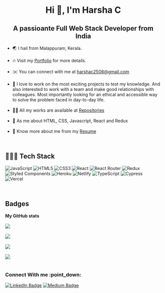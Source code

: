 <h1 align="center">Hi 👋, I'm Harsha C</h1>
<h2 align="center">A passioante Full Web Stack Developer from India</h2>
<ul>
  <li> 🌏 I hail from Malappuram, Kerala.</li>
  </br>
  <li> 🔥 Visit my <a href="https://harsha-c2508.github.io/" target="_blank">Portfolio</a> for more details.</li>
  </br>
  <li> ✉️ You can connect with me at <a href="mailto:harshac2508@gmail.com">harshac2508@gmail.com</a></li>
  </br>
  <li> 🧠 I love to work on the most exciting projects to test my knowledge. And also interested to work with a team and make good relationships with colleagues. Most importantly looking for an ethical and accessible way to solve the problem faced in day-to-day life.</li>
  </br>
  <li> 👨‍💻 All my works are available at <a href='https://github.com/Harsha-C2508?tab=repositories'>Repositories</a> </li>
  </br>
  <li> 💬 As me about HTML, CSS, Javascript, React and Redux</li>
  </br>
  <li> 📄 Know more about me from my <a href="https://drive.google.com/file/d/1AsmFBM3Q_kA4DAzEYwpMKFlzz4LEybHB/view">Resume</a> </li>
  
</ul> 
</br>
<h2>👨🏻‍💻 Tech Stack</h2>

![JavaScript](https://img.shields.io/badge/javascript-%23323330.svg?style=for-the-badge&logo=javascript&logoColor=%23F7DF1E) ![HTML5](https://img.shields.io/badge/html5-%23E34F26.svg?style=for-the-badge&logo=html5&logoColor=white) ![CSS3](https://img.shields.io/badge/CSS3-%23007ACC.svg?style=for-the-badge&logo=CSS3&logoColor=white)  ![React](https://img.shields.io/badge/react-%2320232a.svg?style=for-the-badge&logo=react&logoColor=%2361DAFB) ![React Router](https://img.shields.io/badge/React_Router-CA4245?style=for-the-badge&logo=react-router&logoColor=white) ![Redux](https://img.shields.io/badge/redux-%23593d88.svg?style=for-the-badge&logo=redux&logoColor=white) ![Styled Components](https://img.shields.io/badge/styled--components-DB7093?style=for-the-badge&logo=styled-components&logoColor=white) ![Heroku](https://img.shields.io/badge/heroku-%23430098.svg?style=for-the-badge&logo=heroku&logoColor=white) ![Netlify](https://img.shields.io/badge/netlify-%23000000.svg?style=for-the-badge&logo=netlify&logoColor=#00C7B7) ![TypeScript](https://img.shields.io/badge/typescript-%23007ACC.svg?style=for-the-badge&logo=typescript&logoColor=white)
![Cypress](https://img.shields.io/badge/Cypress-23272c?style=for-the-badge&logo=Cypress&logoColor=white)
![Vercel](https://img.shields.io/badge/Vercel-000000?style=for-the-badge&logo=Vercel&logoColor=white)

</br>

<h2>Badges</h2>

<b>My GitHub stats</b> </br> </br>
<a href="https://github.com/Harsha-C2508"> <img src="https://github-readme-stats.vercel.app/api?username=Harsha-C2508&show_icons=true&hide=&count_private=true&title_color=0891b2&text_color=ffffff&icon_color=0891b2&bg_color=000000&hide_border=true&show_icons=true%22%20alt=%22Navedphysicist%27s%20GitHub%20stats"/></a> </br> </br>
<a href="https://github.com/Harsha-C2508"> <img src="https://github-readme-streak-stats.herokuapp.com/?user=Harsha-C2508&stroke=ffffff&background=000000&ring=0891b2&fire=0891b2&currStreakNum=ffffff&currStreakLabel=0891b2&sideNums=ffffff&sideLabels=ffffff&dates=ffffff&hide_border=true"/></a> </br> </br>
<a href="https://github.com/Harsha-C2508"> <img src="https://activity-graph.herokuapp.com/graph?username=Harsha-C2508&bg_color=000000&color=ffffff&line=0891b2&point=ffffff&area_color=000000&area=true&hide_border=true&custom_title=GitHub%20Commits%20Graph%22%20alt=%22GitHub%20Commits%20Graph"/></a> </br> </br>
<a href="https://github.com/Harsha-C2508"> <img src="https://github-readme-stats.vercel.app/api/top-langs/?username=Harsha-C2508&langs_count=10&title_color=0891b2&text_color=ffffff&icon_color=0891b2&bg_color=000000&hide_border=true&locale=en&custom_title=Top%20%Languages"/></a> </br> </br>

<h3>Connect With me :point_down:</h3>

[![LinkedIn Badge](https://img.shields.io/badge/LinkedIn--informational?style=flat&logo=linkedin&logoColor=lightblue&color=crimson)](https://www.linkedin.com/in/harsha-c-053b31233/)
[![Medium Badge](https://img.shields.io/badge/Medium--informational?style=flat&logo=medium&logoColor=white&color=yellow)](https://medium.com/@harshac2508)
